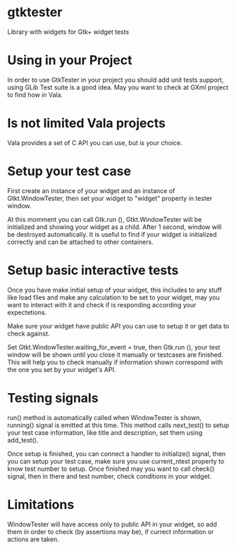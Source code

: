 # gtktester
Library with widgets for Gtk+ widget tests

# Using in your Project
In order to use GtkTester in your project you should add unit tests support, using GLib Test suite is a good idea. May you want to check at GXml project to find how in Vala.

# Is not limited Vala projects
Vala provides a set of C API you can use, but is your choice.

# Setup your test case
First create an instance of your widget and an instance of Gtkt.WindowTester, then set your widget to "widget" property in tester window.

At this momment you can call Gtk.run (), Gtkt.WindowTester will be initialized and showing your widget as a child. After 1 second, window will be destroyed automatically. It is useful to find if your widget is initialized correctly and can be attached to other containers.

# Setup basic interactive tests

Once you have make initial setup of your widget, this includes to any stuff like load files and make any calculation to be set to your widget, may you want to interact with it and check if is responding according your expectetions.

Make sure your widget have public API you can use to setup it or get data to check against.

Set Gtkt.WindowTester.waiting_for_event = true, then Gtk.run (), your test window will be shown until you close it manually or testcases are finished. This will help you to check manually if information shown correspond with the one you set by your widget's API.

# Testing signals

run() method is automatically called when WindowTester is shown, running() signal is emitted at this time. This method calls next_test() to setup your test case information, like title and description, set them using add_test().

Once setup is finished, you can connect a handler to initialize() signal, then you can setup your test case, make sure you use current_ntest property to know test number to setup. Once finished may you want to call check() signal, then in there and test number, check conditions in your widget.

# Limitations
WindowTester will have access only to public API in your widget, so add them in order to check (by assertions may be), if currect information or actions are taken.
